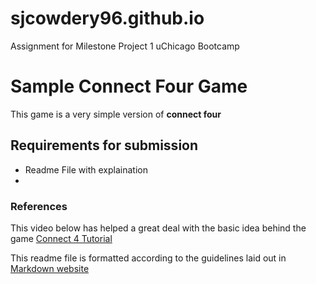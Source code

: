 # sjcowdery96.github.io
Assignment for Milestone Project 1 uChicago Bootcamp

# Sample Connect Four Game

This game is a very simple version of **connect four**


## Requirements for submission
- Readme File with explaination
- 


### References

This video below has helped a great deal with the basic idea behind the game
[Connect 4 Tutorial](https://www.youtube.com/watch?v=aroYjgQH8Tw)

This readme file is formatted according to the guidelines laid out in [Markdown website](https://www.markdownguide.org/)

